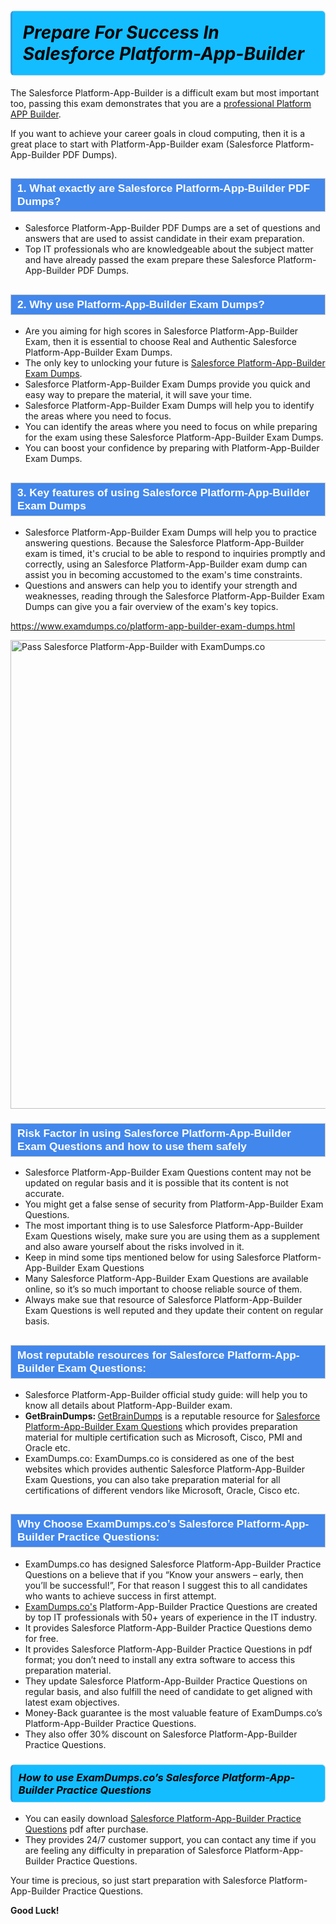 <h1>                <strong><span style="display: block; color: #000000; background: #14BDFF; border: 0.5px solid #AED6F1; border-left: 3px solid #3498DB; padding: .6em; border-radius: 6px;">                     <em>Prepare For Success In Salesforce Platform-App-Builder</em>                </span></strong>            </h1>                                    <p>The Salesforce Platform-App-Builder is a difficult exam but most important too, passing this exam demonstrates that you are a <a href="https://www.examdumps.co/platform-app-builder-certification-exam-dumps.html">professional Platform APP Builder</a>.</p>                        <p>If you want to achieve your career goals in cloud computing, then it is a great place to start with Platform-App-Builder exam (Salesforce Platform-App-Builder <span class="exam_variation">PDF Dumps</span>).</p>                        <h2 style="background: #4287ec; border: 1px solid #cccccc; padding: 5px 10px;">                <span style="color: #ffffff;">                    <span style="font-size: 11pt;">                        <span style="line-height: normal;">                            <span style="font-family: Calibri,sans-serif;">                                <strong>                                    <span style="font-size: 13.0pt;">1. What exactly are Salesforce Platform-App-Builder <span class="exam_variation">PDF Dumps</span>?</span>                                </strong>                            </span>                        </span>                    </span>                </span>            </h2>                        <ul>                <li>Salesforce Platform-App-Builder <span class="exam_variation">PDF Dumps</span> are a set of questions and answers that are used to assist candidate in their exam preparation.</li>                <li>Top IT professionals who are knowledgeable about the subject matter and have already passed the exam prepare these Salesforce Platform-App-Builder <span class="exam_variation">PDF Dumps</span>.</li>            </ul>                        <h2 style="background: #4287ec; border: 1px solid #cccccc; padding: 5px 10px;">                <span style="color: #ffffff;">                    <span style="font-size: 11pt;">                        <span style="line-height: normal;">                            <span style="font-family: Calibri,sans-serif;">                                <strong>                                    <span style="font-size: 13.0pt;">2. Why use Platform-App-Builder <span class="exam_variation2">Exam Dumps</span>?</span>                                </strong>                            </span>                        </span>                    </span>                </span>            </h2>                        <ul>                <li>Are you aiming for high scores in Salesforce Platform-App-Builder Exam, then it is essential to choose Real and Authentic Salesforce Platform-App-Builder <span class="exam_variation2">Exam Dumps</span>. </li>                <li>The only key to unlocking your future is <a href="https://www.examdumps.co/platform-app-builder-exam-dumps.html">Salesforce Platform-App-Builder <span class="exam_variation2">Exam Dumps</span></a>.</li>                <li>Salesforce Platform-App-Builder <span class="exam_variation2">Exam Dumps</span> provide you quick and easy way to prepare the material, it will save your time. </li>                <li>Salesforce Platform-App-Builder <span class="exam_variation2">Exam Dumps</span> will help you to identify the areas where you need to focus.</li>                <li>You can identify the areas where you need to focus on while preparing for the exam using these Salesforce Platform-App-Builder <span class="exam_variation2">Exam Dumps</span>.</li>                <li>You can boost your confidence by preparing with Platform-App-Builder <span class="exam_variation2">Exam Dumps</span>.</li>            </ul>                        <h2 style="background: #4287ec; border: 1px solid #cccccc; padding: 5px 10px;">                <span style="color: #ffffff;">                    <span style="font-size: 11pt;">                        <span style="line-height: normal;">                            <span style="font-family: Calibri,sans-serif;">                                <strong>                                    <span style="font-size: 13.0pt;">3. Key features of using Salesforce Platform-App-Builder <span class="exam_variation2">Exam Dumps</span></span>                                </strong>                            </span>                        </span>                    </span>                </span>            </h2>                        <ul>                <li>Salesforce Platform-App-Builder <span class="exam_variation2">Exam Dumps</span> will help you to practice answering questions. Because the Salesforce Platform-App-Builder exam is timed, it's crucial to be able to                 respond to inquiries promptly and correctly, using an Salesforce Platform-App-Builder exam dump                 can assist you in becoming accustomed to the exam's time constraints.</li>                <li>Questions and answers can help you to identify your strength and weaknesses, reading through the Salesforce Platform-App-Builder <span class="exam_variation2">Exam Dumps</span>                 can give you a fair overview of the exam's key topics.</li>            </ul>                        <p><a href="https://www.examdumps.co/platform-app-builder-exam-dumps.html">https://www.examdumps.co/platform-app-builder-exam-dumps.html</a></p>                        <p><a href="https://www.examdumps.co/"><img src="https://www.examdumps.co//images/banners/big-sale-20-percent-discount-offer-examdumps.jpg" class="postImage" alt="Pass Salesforce Platform-App-Builder with ExamDumps.co" width="750"></a></p>                                        <h3 style="background: #4287ec; border: 1px solid #cccccc; padding: 5px 10px;">                <span style="color: #ffffff;">                    <span style="font-size: 11pt;">                        <span style="line-height: normal;">                            <span style="font-family: Calibri,sans-serif;">                                <strong>                                    <span style="font-size: 13.0pt;">Risk Factor in using Salesforce Platform-App-Builder <span class="exam_variation3">Exam Questions</span> and how to use them safely</span>                                </strong>                            </span>                        </span>                    </span>                </span>            </h3>                        <ul>                <li>Salesforce Platform-App-Builder <span class="exam_variation3">Exam Questions</span> content may not be updated on regular basis and it is possible that its content is not accurate.</li>                <li>You might get a false sense of security from Platform-App-Builder <span class="exam_variation3">Exam Questions</span>.</li>                <li>The most important thing is to use Salesforce Platform-App-Builder <span class="exam_variation3">Exam Questions</span> wisely, make sure you are using them as a supplement and also aware yourself about the risks involved in it.</li>                <li>Keep in mind some tips mentioned below for using Salesforce Platform-App-Builder <span class="exam_variation3">Exam Questions</span></li>                <li>Many Salesforce Platform-App-Builder <span class="exam_variation3">Exam Questions</span> are available online, so it’s so much important to choose reliable source of them.</li>                <li>Always make sue that resource of Salesforce Platform-App-Builder <span class="exam_variation3">Exam Questions</span> is well reputed and they update their content on regular basis.</li>            </ul>                                    <h2 style="background: #4287ec; border: 1px solid #cccccc; padding: 5px 10px;">                <span style="color: #ffffff;">                    <span style="font-size: 11pt;">                        <span style="line-height: normal;">                            <span style="font-family: Calibri,sans-serif;">                                <strong>                                    <span style="font-size: 13.0pt;">Most reputable resources for Salesforce Platform-App-Builder <span class="exam_variation3">Exam Questions</span>:</span>                                </strong>                            </span>                        </span>                    </span>                </span>            </h2>                        <ul>                <li>Salesforce Platform-App-Builder official study guide: will help you to know all details about Platform-App-Builder exam.</li>                <li><strong>GetBrainDumps: </strong> <a href="https://www.getbraindumps.com/">GetBrainDumps</a> is a reputable resource for <a href="https://www.examdumps.co/salesforce-exam-dumps.html">Salesforce Platform-App-Builder <span class="exam_variation3">Exam Questions</span></a> which provides preparation material for                 multiple certification such as Microsoft, Cisco, PMI and Oracle etc.</li>                <li>ExamDumps.co: ExamDumps.co is considered as one of the best websites which provides authentic Salesforce Platform-App-Builder <span class="exam_variation3">Exam Questions</span>, you can also                 take preparation material for all certifications of different vendors like Microsoft, Oracle, Cisco etc.</li>            </ul>                        <h2 style="background: #4287ec; border: 1px solid #cccccc; padding: 5px 10px;">                <span style="color: #ffffff;">                    <span style="font-size: 11pt;">                        <span style="line-height: normal;">                            <span style="font-family: Calibri,sans-serif;">                                <strong>                                    <span style="font-size: 13.0pt;">Why Choose ExamDumps.co’s Salesforce Platform-App-Builder <span class="exam_variation4">Practice Questions</span>:</span>                                </strong>                            </span>                        </span>                    </span>                </span>            </h2>                        <ul>                <li>ExamDumps.co has designed Salesforce Platform-App-Builder <span class="exam_variation4">Practice Questions</span> on a believe that if you “Know your answers – early, then you’ll be successful!”, For that reason I suggest this to all candidates who wants to achieve success in first attempt.</li>                <li><a href="https://www.examdumps.co/">ExamDumps.co's</a> Platform-App-Builder <span class="exam_variation4">Practice Questions</span> are created by top IT professionals with 50+ years of experience in the IT industry.</li>                <li>It provides Salesforce Platform-App-Builder <span class="exam_variation4">Practice Questions</span> demo for free. </li>                <li>It provides Salesforce Platform-App-Builder <span class="exam_variation4">Practice Questions</span> in pdf format; you don’t need to install any extra software to access this preparation material.</li>                <li>They update Salesforce Platform-App-Builder <span class="exam_variation4">Practice Questions</span> on regular basis, and also fulfill the need of candidate to get aligned with latest exam objectives.</li>                <li>Money-Back guarantee is the most valuable feature of ExamDumps.co’s Platform-App-Builder <span class="exam_variation4">Practice Questions</span>. </li>                <li>They also offer 30% discount on Salesforce Platform-App-Builder <span class="exam_variation4">Practice Questions</span>.</li>            </ul>                        <h3>                <strong>                    <span style="display: block; color: #000000; background: #14BDFF; border: 0.5px solid #AED6F1; border-left: 3px solid #3498DB; padding: .6em; border-radius: 6px;">                        <em>How to use ExamDumps.co’s Salesforce Platform-App-Builder <span class="exam_variation4">Practice Questions</span></em>                    </span>                </strong>            </h3>                        <ul>                <li>You can easily download <a href="https://www.examdumps.co/platform-app-builder-exam-dumps.html">Salesforce Platform-App-Builder <span class="exam_variation4">Practice Questions</span></a> pdf after purchase.</li>                <li>They provides 24/7 customer support, you can contact any time if you are feeling any difficulty in preparation of Salesforce Platform-App-Builder <span class="exam_variation4">Practice Questions</span>.</li>            </ul>                        <p>Your time is precious, so just start preparation with Salesforce Platform-App-Builder <span class="exam_variation4">Practice Questions</span>. </p>            <p><strong>Good Luck!</strong></p>        

